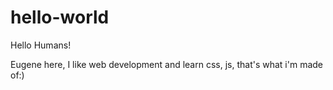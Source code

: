 # hello-world

Hello Humans!

Eugene here, I like web development and learn css, js, that's what i'm made of:)
